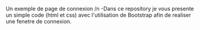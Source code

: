 Un exemple de page de connexion /n
-Dans ce repository je vous presente un simple code (html et css) avec l'utilisation de Bootstrap afin de realiser une fenetre de connexion.
